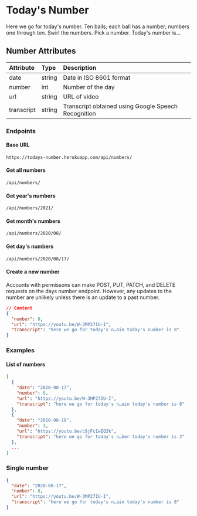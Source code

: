 # Today's Number
Here we go for today's number. Ten balls; each ball has a number; numbers one through ten. Swirl the numbers. Pick a number. Today's number is...

## Number Attributes
| Attribute  | Type   | Description                                         | 
| :--------  | :----- | :-------------------------------------------------- |
| date       | string | Date in ISO 8601 format                             |
| number     | int    | Number of the day                                   |
| url        | string | URL of video                                        |
| transcript | string | Transcript obtained using Google Speech Recognition | 

### Endpoints
#### Base URL
`https://todays-number.herokuapp.com/api/numbers/`
#### Get all numbers
`/api/numbers/`
#### Get year's numbers
`/api/numbers/2021/`
#### Get month's numbers
`/api/numbers/2020/08/`
#### Get day's numbers
`/api/numbers/2020/08/17/`

#### Create a new number
Accounts with permissons can make POST, PUT, PATCH, and DELETE requests on the days number endpoint. However, any updates to the number are unlikely unless there is an update to a past number.
```json
// Content
{
  "number": 8,
  "url": "https://youtu.be/W-3MP27IU-I",
  "transcript": "here we go for today's n…ain today's number is 8"
}
```

### Examples
#### List of numbers
```json
[
  {
    "date": "2020-08-17",
    "number": 8,
    "url": "https://youtu.be/W-3MP27IU-I",
    "transcript": "here we go for today's n…ain today's number is 8"
  },
  {
    "date": "2020-08-18",
    "number": 3,
    "url": "https://youtu.be/c9jFcIwEQ3k",
    "transcript": "here we go for today's n…ber today's number is 3"
  },
  ...
]
```

### Single number
```json
{
  "date": "2020-08-17",
  "number": 8,
  "url": "https://youtu.be/W-3MP27IU-I",
  "transcript": "here we go for today's n…ain today's number is 8"
}
```